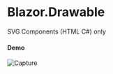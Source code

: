 # Blazor.Drawable
 SVG Components (HTML C#) only

#### Demo
![Capture](https://user-images.githubusercontent.com/45932883/74080043-bd853f00-4a65-11ea-8b7b-bbb8b8acd865.PNG)
